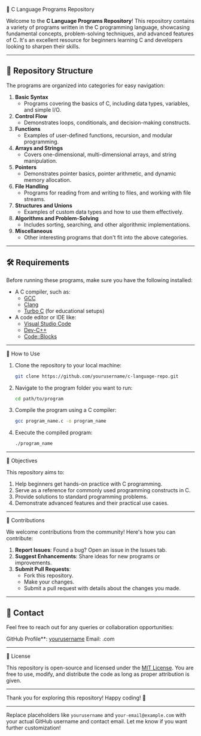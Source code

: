 📘 C Language Programs Repository

Welcome to the **C Language Programs Repository**! This repository contains a variety of programs written in the C programming language, showcasing fundamental concepts, problem-solving techniques, and advanced features of C. It's an excellent resource for beginners learning C and developers looking to sharpen their skills.

---

## 📂 Repository Structure

The programs are organized into categories for easy navigation:

1. **Basic Syntax**
   - Programs covering the basics of C, including data types, variables, and simple I/O.
2. **Control Flow**
   - Demonstrates loops, conditionals, and decision-making constructs.
3. **Functions**
   - Examples of user-defined functions, recursion, and modular programming.
4. **Arrays and Strings**
   - Covers one-dimensional, multi-dimensional arrays, and string manipulation.
5. **Pointers**
   - Demonstrates pointer basics, pointer arithmetic, and dynamic memory allocation.
6. **File Handling**
   - Programs for reading from and writing to files, and working with file streams.
7. **Structures and Unions**
   - Examples of custom data types and how to use them effectively.
8. **Algorithms and Problem-Solving**
   - Includes sorting, searching, and other algorithmic implementations.
9. **Miscellaneous**
   - Other interesting programs that don't fit into the above categories.

---

## 🛠️ Requirements

Before running these programs, make sure you have the following installed:

- A C compiler, such as:
  - [GCC](https://gcc.gnu.org/)
  - [Clang](https://clang.llvm.org/)
  - [Turbo C](https://en.wikipedia.org/wiki/Turbo_C) (for educational setups)
- A code editor or IDE like:
  - [Visual Studio Code](https://code.visualstudio.com/)
  - [Dev-C++](https://sourceforge.net/projects/orwelldevcpp/)
  - [Code::Blocks](http://www.codeblocks.org/)

---

🚀 How to Use

1. Clone the repository to your local machine:
   ```bash
   git clone https://github.com/yourusername/c-language-repo.git
   ```
2. Navigate to the program folder you want to run:
   ```bash
   cd path/to/program
   ```
3. Compile the program using a C compiler:
   ```bash
   gcc program_name.c -o program_name
   ```
4. Execute the compiled program:
   ```bash
   ./program_name
   ```

---

🎯 Objectives

This repository aims to:

1. Help beginners get hands-on practice with C programming.
2. Serve as a reference for commonly used programming constructs in C.
3. Provide solutions to standard programming problems.
4. Demonstrate advanced features and their practical use cases.

---

🤝 Contributions

We welcome contributions from the community! Here's how you can contribute:

1. **Report Issues**: Found a bug? Open an issue in the Issues tab.
2. **Suggest Enhancements**: Share ideas for new programs or improvements.
3. **Submit Pull Requests**:
   - Fork this repository.
   - Make your changes.
   - Submit a pull request with details about the changes you made.

---

## 📧 Contact

Feel free to reach out for any queries or collaboration opportunities:

GitHub Profile**: [yourusername](https://github.com/yourusername)
Email: .com

---

📝 License

This repository is open-source and licensed under the [MIT License](https://opensource.org/licenses/MIT). You are free to use, modify, and distribute the code as long as proper attribution is given.

---

Thank you for exploring this repository! Happy coding! 🎉

---

Replace placeholders like `yourusername` and `your-email@example.com` with your actual GitHub username and contact email. Let me know if you want further customization!
